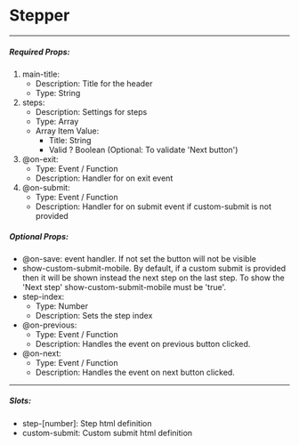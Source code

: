 ﻿# Stepper
---
##### Required Props:
1. main-title:
    - Description: Title for the header
    - Type: String
2. steps:
    - Description: Settings for steps
    - Type: Array
    - Array Item Value:
        - Title: String
        - Valid ? Boolean (Optional: To validate 'Next button')
3. @on-exit:
    - Type: Event / Function
    - Description: Handler for on exit event
4. @on-submit:
    - Type: Event / Function
    - Description: Handler for on submit event if custom-submit is not provided

##### Optional Props:
- @on-save: event handler. If not set the button will not be visible
- show-custom-submit-mobile. By default, if a custom submit is provided then it will be shown instead the next step on 
the last step. To show the 'Next step' show-custom-submit-mobile must be 'true'.
- step-index: 
    - Type: Number
    - Description: Sets the step index
- @on-previous:
    - Type: Event / Function
    - Description: Handles the event on previous button clicked.
- @on-next:
    - Type: Event / Function
    - Description: Handles the event on next button clicked.
---
##### Slots:
- step-[number]: Step html definition
- custom-submit: Custom submit html definition